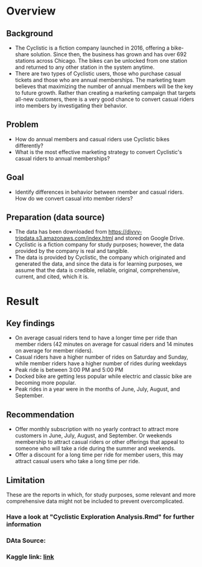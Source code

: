 # Overview

## Background
* The Cyclistic is a fiction company launched in 2016, offering a bike-share solution. Since then, the business has grown and has over 692 stations across Chicago. The bikes can be unlocked from one station and returned to any other station in the system anytime.
* There are two types of Cyclistic users, those who purchase casual tickets and those who are annual memberships. The marketing team believes that maximizing the number of annual members will be the key to future growth. Rather than creating a marketing campaign that targets all-new customers, there is a very good chance to convert casual riders into members by investigating their behavior.

## Problem
* How do annual members and casual riders use Cyclistic bikes differently? 
* What is the most effective marketing strategy to convert Cyclistic's casual riders to annual memberships?

## Goal
* Identify differences in behavior between member and casual riders. How do we convert casual into member riders?

## Preparation (data source)
* The data has been downloaded from https://divvy-tripdata.s3.amazonaws.com/index.html and stored on Google Drive.
* Cyclistic is a fiction company for study purposes; however, the data provided by the company is real and tangible.
* The data is provided by Cyclistic, the company which originated and generated the data, and since the data is for learning purposes, we assume that the data is credible, reliable, original, comprehensive, current, and cited, which it is.


# Result
## Key findings
* On average casual riders tend to have a longer time per ride than member riders (42 minutes on average for casual riders and 14 minutes on average for member riders).
* Casual riders have a higher number of rides on Saturday and Sunday, while member riders have a higher number of rides during weekdays
* Peak ride is between 3:00 PM and 5:00 PM
* Docked bike are getting less popular while electric and classic bike are becoming more popular.
* Peak rides in a year were in the months of June, July, August, and September.

## Recommendation
* Offer monthly subscription with no yearly contract to attract more customers in June, July, August, and September. Or weekends membership to attract casual riders or other offerings that appeal to someone who will take a ride during the summer and weekends.
* Offer a discount for a long time per ride for member users, this may attract casual users who take a long time per ride.

## Limitation
These are the reports in which, for study purposes, some relevant and more comprehensive data might not be included to prevent overcomplicated.

### Have a look at "Cyclistic Exploration Analysis.Rmd" for further information
### DAta Source:
### Kaggle link: [link](https://www.kaggle.com/code/pongpisutkongdan/cyclistic-eda)

